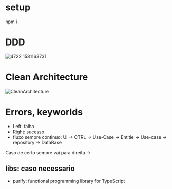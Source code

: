 # setup
npm i

# DDD

![4722 1581163731](https://github.com/FeAranha/clean-ddd/assets/28874783/9d005e7b-ed04-4a4e-a56c-7ec2ec073703)

# Clean Architecture

![CleanArchitecture](https://github.com/FeAranha/clean-ddd/assets/28874783/9d096a12-eb76-449b-8407-f97d73356619)

# Errors, keyworlds

- Left: falha
- Right: sucesso
- fluxo sempre continuo: UI -> CTRL -> Use-Case -> Entitie -> Use-case -> repository -> DataBase

Caso de certo sempre vai para direita ->

## libs: caso necessario

 - purify: functional programming library for TypeScript